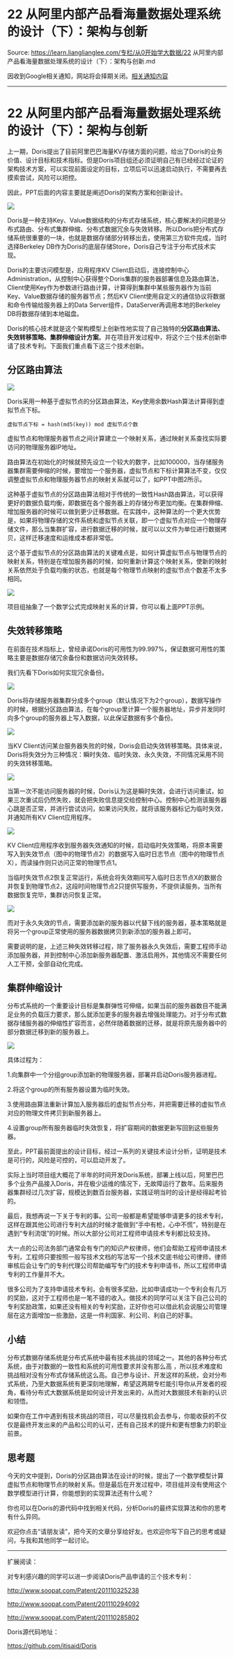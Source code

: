 # 22 从阿里内部产品看海量数据处理系统的设计（下）：架构与创新 

Source: https://learn.lianglianglee.com/专栏/从0开始学大数据/22 从阿里内部产品看海量数据处理系统的设计（下）：架构与创新.md

因收到Google相关通知，网站将会择期关闭。[相关通知内容](https://lumendatabase.org/notices/44265620)

---

# 22 从阿里内部产品看海量数据处理系统的设计（下）：架构与创新

上一期，Doris提出了目前阿里巴巴海量KV存储方面的问题，给出了Doris的业务价值、设计目标和技术指标。但是Doris项目组还必须证明自己有已经经过论证的架构技术方案，可以实现前面设定的目标，立项后可以迅速启动执行，不需要再去摸索尝试，风险可以把控。

因此，PPT后面的内容主要就是阐述Doris的架构方案和创新设计。

![](assets/45a9be69c9864b199c1dc95343bdc0b0.jpg)

Doris是一种支持Key、Value数据结构的分布式存储系统，核心要解决的问题是分布式路由、分布式集群伸缩、分布式数据冗余与失效转移。所以Doris把分布式存储系统很重要的一块，也就是数据存储部分转移出去，使用第三方软件完成，当时选择Berkeley DB作为Doris的底层存储Store，Doris自己专注于分布式技术实现。

Doris的主要访问模型是，应用程序KV Client启动后，连接控制中心Administration，从控制中心获得整个Doris集群的服务器部署信息及路由算法，Client使用Key作为参数进行路由计算，计算得到集群中某些服务器作为当前Key、Value数据存储的服务器节点；然后KV Client使用自定义的通信协议将数据和命令传输给服务器上的Data Server组件，DataServer再调用本地的Berkeley DB将数据存储到本地磁盘。

Doris的核心技术就是这个架构模型上创新性地实现了自己独特的**分区路由算法、失效转移策略、集群伸缩设计方案**。并在项目开发过程中，将这个三个技术创新申请了技术专利。下面我们重点看下这三个技术创新。

## 分区路由算法

![](assets/fee009ffa97644fb8c7669dc8df75a90.jpg)

Doris采用一种基于虚拟节点的分区路由算法，Key使用余数Hash算法计算得到虚拟节点下标。

```
虚拟节点下标 = hash(md5(key)) mod 虚拟节点个数

```

虚拟节点和物理服务器节点之间计算建立一个映射关系，通过映射关系查找实际要访问的物理服务器IP地址。

路由算法在初始化的时候就预先设立一个较大的数字，比如100000，当存储服务器集群需要伸缩的时候，要增加一个服务器，虚拟节点和下标计算算法不变，仅仅调整虚拟节点和物理服务器节点的映射关系就可以了，如PPT中图2所示。

这种基于虚拟节点的分区路由算法相对于传统的一致性Hash路由算法，可以获得更好的数据负载均衡，即数据在各个服务器上的存储分布更加均衡。在集群伸缩、增加服务器的时候可以做到更少迁移数据。在实践中，这种算法的一个更大优势是，如果将物理存储的文件系统和虚拟节点关联，即一个虚拟节点对应一个物理存储文件，那么当集群扩容，进行数据迁移的时候，就可以以文件为单位进行数据拷贝，这样迁移速度和运维成本都非常低。

这个基于虚拟节点的分区路由算法的关键难点是，如何计算虚拟节点与物理节点的映射关系，特别是在增加服务器的时候，如何重新计算这个映射关系，使新的映射关系依然处于负载均衡的状态，也就是每个物理节点映射的虚拟节点个数差不太多相同。

![](assets/74f8c24116604967928b108ee617444f.jpg)

项目组抽象了一个数学公式完成映射关系的计算，你可以看上面PPT示例。

## 失效转移策略

在前面在技术指标上，曾经承诺Doris的可用性为99.997%，保证数据可用性的策略主要是数据存储冗余备份和数据访问失效转移。

我们先看下Doris如何实现冗余备份。

![](assets/dd7924b511b14d54b065a58f1e98674b.jpg)

Doris将存储服务器集群分成多个group（默认情况下为2个group），数据写操作的时候，根据分区路由算法，在每个group里计算一个服务器地址，异步并发同时向多个group的服务器上写入数据，以此保证数据有多个备份。

![](assets/a215d3da256a411394816f34ead30f5f.jpg)

当KV Client访问某台服务器失败的时候，Doris会启动失效转移策略。具体来说，Doris将失效分为三种情况：瞬时失效、临时失效、永久失效，不同情况采用不同的失效转移策略。

![](assets/464562224792430b8301614c5d3797f1.jpg)

当第一次不能访问服务器的时候，Doris认为这是瞬时失效，会进行访问重试，如果三次重试后仍然失败，就会把失败信息提交给控制中心。控制中心检测该服务器心跳是否正常，并进行尝试访问，如果访问失败，就将该服务器标记为临时失效，并通知所有KV Client应用程序。

![](assets/3256d6be562b4207896aee700ce3a438.jpg)

KV Client应用程序收到服务器失效通知的时候，启动临时失效策略，将原本需要写入到失效节点（图中的物理节点2）的数据写入临时日志节点（图中的物理节点X），而读操作则只访问正常的物理节点1。

当临时失效节点2恢复正常运行，系统会将失效期间写入临时日志节点X的数据合并恢复到物理节点2，这段时间物理节点2只提供写服务，不提供读服务。当所有数据恢复完毕，集群访问恢复正常。

![](assets/7ca802eef8a64040a141ff0b4655517d.jpg)

而对于永久失效的节点，需要添加新的服务器以代替下线的服务器，基本策略就是将另一个group正常使用的服务器数据拷贝到新添加的服务器上即可。

需要说明的是，上述三种失效转移过程，除了服务器永久失效后，需要工程师手动添加服务器，并到控制中心添加新服务器配置、激活启用外，其他情况不需要任何人工干预，全部自动化完成。

## 集群伸缩设计

分布式系统的一个重要设计目标是集群弹性可伸缩，如果当前的服务器数目不能满足业务的负载压力要求，那么就添加更多的服务器去增强处理能力。对于分布式数据存储服务器的伸缩性扩容而言，必然伴随着数据的迁移，就是将原先服务器中的部分数据迁移到新的服务器上。

![](assets/83908a54d62342158322a2228a8ff9a1.jpg)

具体过程为：

1.向集群中一个分组group添加新的物理服务器，部署并启动Doris服务器进程。

2.将这个group的所有服务器设置为临时失效。

3.使用路由算法重新计算加入服务器后的虚拟节点分布，并把需要迁移的虚拟节点对应的物理文件拷贝到新服务器上。

4.设置group所有服务器临时失效恢复，将扩容期间的数据更新写回到这些服务器。

至此，PPT最前面提出的设计目标，经过一系列的关键技术设计分析，证明是技术是可行的，风险是可控的，可以启动开发了。

实际上当时项目组大概花了半年的时间开发Doris系统，部署上线以后，阿里巴巴多个业务产品接入Doris，并在极少运维的情况下，无故障运行了数年。后来服务器集群经过几次扩容，规模达到数百台服务器，实践证明当时的设计是经得起考验的。

最后，我想再说一下关于专利的事。公司一般都是希望能够申请更多的技术专利，这样在跟其他公司进行专利大战的时候才能做到“手中有枪，心中不慌”，特别是在遇到“专利流氓”的时候。所以大部分公司对工程师申请技术专利都比较支持。

大一点的公司法务部门通常会有专门的知识产权律师，他们会帮助工程师申请技术专利，工程师只要按照一般写技术文档的写法写一个技术交底书给公司律师，律师审核后会让专门的专利代理公司帮助编写专门的技术专利申请书，所以工程师申请专利的工作量并不大。

很多公司为了支持申请技术专利，会有很多奖励，比如申请成功一个专利会有几万的奖励，这对于工程师也是一笔不错的收入。做技术的同学可以关注下自己公司的专利奖励政策，如果还没有相关的专利奖励，正好你也可以借此机会说服公司管理层在这方面增加一些激励，这是一件利国家、利公司、利自己的好事。

## 小结

分布式数据存储系统是分布式系统中最有技术挑战的领域之一。其他的各种分布式系统，由于对数据的一致性和系统的可用性要求并没有那么高 ，所以技术难度和挑战相对没有分布式存储系统这么高。自己参与设计、开发这样的系统，会对分布式系统，乃至大数据系统有更深刻地理解，希望这两期专栏能引导你从开发者的视角，看待分布式大数据系统是如何设计开发出来的，从而对大数据技术有新的认识和领悟。

如果你在工作中遇到有技术挑战的项目，可以尽量找机会去参与，你能收获的不仅仅是最终开发出来的产品和公司的认可，还有自己技术的提升和更有想象力的职业前景。

## 思考题

今天的文中提到，Doris的分区路由算法在设计的时候，提出了一个数学模型计算虚拟节点和物理节点的映射关系。但是最后在开发过程中，项目组并没有使用这个数学模型进行计算，你能想到的实现算法还有什么呢？

你也可以在Doris的源代码中找到相关代码，分析Doris的最终实现算法和你的思考有什么异同。

欢迎你点击“请朋友读”，把今天的文章分享给好友。也欢迎你写下自己的思考或疑问，与我和其他同学一起讨论。

---

扩展阅读：

对专利感兴趣的同学可以进一步阅读Doris产品申请的三个技术专利：

<http://www.soopat.com/Patent/201110325238>

<http://www.soopat.com/Patent/201110294092>

<http://www.soopat.com/Patent/201110285802>

Doris源代码地址：

<https://github.com/itisaid/Doris>
